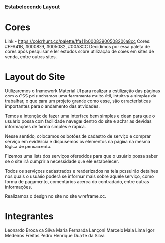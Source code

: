 ### Estabelecendo Layout 

# Cores 

Link - https://colorhunt.co/palette/ffa41b00083900508200a8cc
Cores: #FFA41B, #000839, #005082, #00A8CC
Decidimos por essa paleta de cores após pesquisar e ler estudos sobre utilização de cores em sites de venda, entre outros sites.

# Layout do Site

Utilizaremos o framework Material UI para realizar a estilização das páginas com o CSS pois achamos uma ferramente muito útil, intuitiva e simples de trabalhar, o que
para um projeto grande como esse, são características importantes para o andamento das atividades. 

Temos a intenção de fazer uma interface bem simples e clean para que o usuário possa com facilidade navegar dentro do site e achar as devidas informações de forma simples
e rápida.

Nesse sentido, colocamos os botões de cadastro de serviço e comprar serviço em evidência e dispusemos os elementos na página na mesma lógica de pensamento. 

Fizemos uma lista dos serviços oferecidos para que o usuário possa saber se o site irá cumprir a necessidade que ele estabelecer. 

Todos os serviçoes cadastrados e renderizados na tela possuirão detalhes nos quais o usuário poderá se informar mais sobre aquele serviço, como forma de pagamento, comentários acerca do contradado, entre outras informações. 

Realizamos o design no site no site wireframe.cc. 

# Integrantes 

Leonardo Broca da Silva
Maria Fernanda Lançoni
Marcelo Maia Lima
Igor Medeiros Freitas
Pedro Henrique Duarte da Silva



  